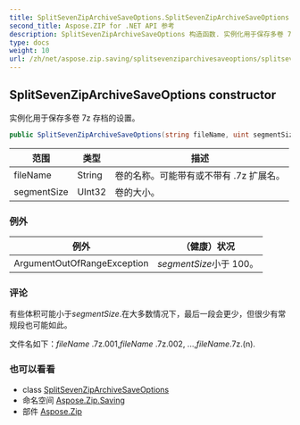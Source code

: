 ```yaml
---
title: SplitSevenZipArchiveSaveOptions.SplitSevenZipArchiveSaveOptions
second_title: Aspose.ZIP for .NET API 参考
description: SplitSevenZipArchiveSaveOptions 构造函数. 实例化用于保存多卷 7z 存档的设置
type: docs
weight: 10
url: /zh/net/aspose.zip.saving/splitsevenziparchivesaveoptions/splitsevenziparchivesaveoptions/
---
```

## SplitSevenZipArchiveSaveOptions constructor

实例化用于保存多卷 7z 存档的设置。

```csharp
public SplitSevenZipArchiveSaveOptions(string fileName, uint segmentSize)
```

| 范围 | 类型 | 描述 |
| --- | --- | --- |
| fileName | String | 卷的名称。可能带有或不带有 .7z 扩展名。 |
| segmentSize | UInt32 | 卷的大小。 |

### 例外

| 例外 | （健康）状况 |
| --- | --- |
| ArgumentOutOfRangeException | *segmentSize*小于 100。 |

### 评论

有些体积可能小于*segmentSize*.在大多数情况下，最后一段会更少，但很少有常规段也可能如此。

文件名如下：*fileName* .7z.001,*fileName* .7z.002, ...,*fileName*.7z.(n).

### 也可以看看

* class [SplitSevenZipArchiveSaveOptions](../)
* 命名空间 [Aspose.Zip.Saving](../../splitsevenziparchivesaveoptions/)
* 部件 [Aspose.Zip](../../../)


